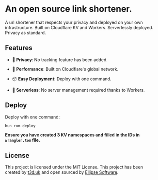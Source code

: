 # An open source link shortener.

A url shortener that respects your privacy and deployed on your own infrastructure. Built on Cloudflare KV and Workers. Serverlessly deployed. Privacy as
standard.

## Features

- 👮 **Privacy**: No tracking feature has been added.

- 🚀 **Performance**: Built on Cloudflare's global network.

- 📦 **Easy Deployment**: Deploy with one command.

- 📡 **Serverless**: No server management required thanks to Workers.

## Deploy

Deploy with one command:

```bash
bun run deploy
```

**Ensure you have created 3 KV namespaces and filled in the IDs in `wrangler.tom` file.**

## License

This project is licensed under the MIT License. This project has been created by [t3d.uk](https://t3d.uk) and open sourced by [Ellipse Software](https://ellipse.software).
